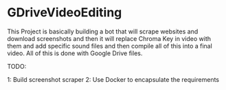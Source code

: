 # GDriveVideoEditing
 This Project is basically building a bot that will scrape websites and download screenshots and then it will replace Chroma Key in video with them and add specific sound files and then compile all of this into a final video. All of this is done with Google Drive files. 

TODO:

1: Build screenshot scraper
2: Use Docker to encapsulate the requirements

